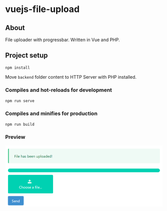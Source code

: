 # vuejs-file-upload

## About
File uploader with progressbar. Written in Vue and PHP.

## Project setup
```
npm install
```
Move `backend` folder content to HTTP Server with PHP installed.

### Compiles and hot-reloads for development
```
npm run serve
```

### Compiles and minifies for production
```
npm run build
```

### Preview
![file-uploaded](backend/uploads/preview.png)
